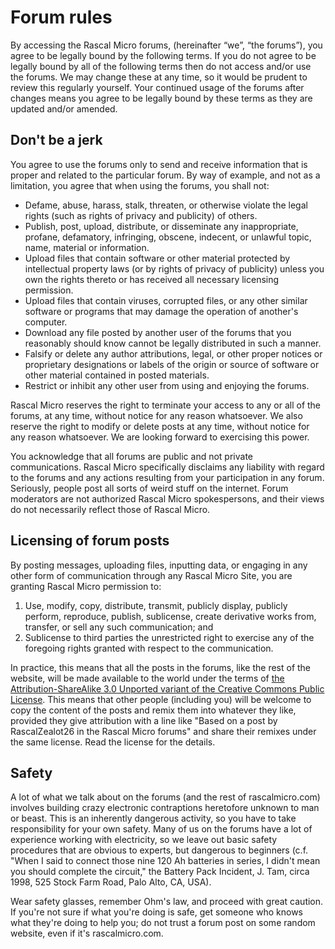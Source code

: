 # Forum rules #

By accessing the Rascal Micro forums, (hereinafter “we”, “the forums”), you agree to be legally bound by the following terms. If you do not agree to be legally bound by all of the following terms then do not access and/or use the forums. We may change these at any time, so it would be prudent to review this regularly yourself. Your continued usage of the forums after changes means you agree to be legally bound by these terms as they are updated and/or amended.

## Don't be a jerk ##

You agree to use the forums only to send and receive information that is proper and related to the particular forum. By way of example, and not as a limitation, you agree that when using the forums, you shall not:

* Defame, abuse, harass, stalk, threaten, or otherwise violate the legal rights (such as rights of privacy and publicity) of others.
* Publish, post, upload, distribute, or disseminate any inappropriate, profane, defamatory, infringing, obscene, indecent, or unlawful topic, name, material or information.
* Upload files that contain software or other material protected by intellectual property laws (or by rights of privacy of publicity) unless you own the rights thereto or has received all necessary licensing permission.
* Upload files that contain viruses, corrupted files, or any other similar software or programs that may damage the operation of another's computer.
* Download any file posted by another user of the forums that you reasonably should know cannot be legally distributed in such a manner.
* Falsify or delete any author attributions, legal, or other proper notices or proprietary designations or labels of the origin or source of software or other material contained in posted materials.
* Restrict or inhibit any other user from using and enjoying the forums.
 
Rascal Micro reserves the right to terminate your access to any or all of the forums, at any time, without notice for any reason whatsoever. We also reserve the right to modify or delete posts at any time, without notice for any reason whatsoever.  We are looking forward to exercising this power.

You acknowledge that all forums are public and not private communications. Rascal Micro specifically disclaims any liability with regard to the forums and any actions resulting from your participation in any forum. Seriously, people post all sorts of weird stuff on the internet. Forum moderators are not authorized Rascal Micro spokespersons, and their views do not necessarily reflect those of Rascal Micro.

## Licensing of forum posts ##

By posting messages, uploading files, inputting data, or engaging in any other form of communication through any Rascal Micro Site, you are granting Rascal Micro permission to:
1.	Use, modify, copy, distribute, transmit, publicly display, publicly perform, reproduce, publish, sublicense, create derivative works from, transfer, or sell any such communication; and
2.	Sublicense to third parties the unrestricted right to exercise any of the foregoing rights granted with respect to the communication.

In practice, this means that all the posts in the forums, like the rest of the website, will be made available to the world under the terms of [the Attribution-ShareAlike 3.0 Unported variant of the Creative Commons Public License][1]. This means that other people (including you) will be welcome to copy the content of the posts and remix them into whatever they like, provided they give attribution with a line like "Based on a post by RascalZealot26 in the Rascal Micro forums" and share their remixes under the same license. Read the license for the details.

## Safety ##

A lot of what we talk about on the forums (and the rest of rascalmicro.com) involves building crazy electronic contraptions heretofore unknown to man or beast. This is an inherently dangerous activity, so you have to take responsibility for your own safety. Many of us on the forums have a lot of experience working with electricity, so we leave out basic safety procedures that are obvious to experts, but dangerous to beginners (c.f. "When I said to connect those nine 120 Ah batteries in series, I didn't mean you should complete the circuit," the Battery Pack Incident, J. Tam, circa 1998, 525 Stock Farm Road, Palo Alto, CA, USA). 

Wear safety glasses, remember Ohm's law, and proceed with great caution. If you're not sure if what you're doing is safe, get someone who knows what they're doing to help you; do not trust a forum post on some random website, even if it's rascalmicro.com.

[1]: http://creativecommons.org/licenses/by-sa/3.0/
